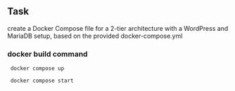 ## Task 
create a Docker Compose file for a 2-tier architecture with a WordPress and MariaDB setup, based on the provided docker-compose.yml

### docker build command

```
 docker compose up

 docker compose start 
 ```